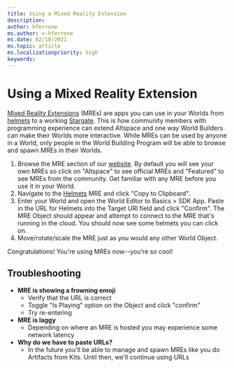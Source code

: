 ```yaml
---
title: Using a Mixed Reality Extension
description: 
author: hferrone
ms.author: v-hferrone
ms.date: 02/10/2021
ms.topic: article
ms.localizationpriority: high
keywords: 
---
```


# Using a Mixed Reality Extension

[Mixed Reality Extensions](https://developer.altvr.com/) (MREs) are apps you can use in your Worlds from [helmets](https://account.altvr.com/mres/1173667287173955931) to a working [Stargate](https://account.altvr.com/mres/1152987031857529562). This is how community members with programming experience can extend Altspace and one way World Builders can make their Worlds more interactive. While MREs can be used by anyone in a World, only people in the World Building Program will be able to browse and spawn MREs in their Worlds. 

1. Browse the MRE section of our [website](https://account.altvr.com/mres). By default you will see your own MREs so click on "Altspace" to see official MREs and "Featured" to see MREs from the community. Get familiar with any MRE before you use it in your World. 
2. Navigate to the [Helmets](https://account.altvr.com/mres/1173667287173955931) MRE and click "Copy to Clipboard". 
3. Enter your World and open the World Editor to Basics > SDK App. Paste in the URL for Helmets into the Target URI field and click "Confirm". The MRE Object should appear and attempt to connect to the MRE that's running in the cloud. You should now see some helmets you can click on.
4. Move/rotate/scale the MRE just as you would any other World Object.

Congratulations! You're using MREs now--you're so cool!

## Troubleshooting

* **MRE is showing a frowning emoji** 
    * Verify that the URL is correct
    * Toggle "Is Playing" option on the Object and click "confirm"
    * Try re-entering
* **MRE is laggy**
    * Depending on where an MRE is hosted you may experience some network latency
* **Why do we have to paste URLs?**
    * In the future you'll be able to manage and spawn MREs like you do Artifacts from Kits. Until then, we'll continue using URLs